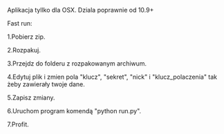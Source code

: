Aplikacja tyllko dla OSX.
Dziala poprawnie od 10.9+

Fast run:

1.Pobierz zip.

2.Rozpakuj.

3.Przejdz do folderu z rozpakowanym archiwum.

4.Edytuj plik i zmien pola "klucz", "sekret", "nick" i "klucz_polaczenia" tak żeby zawierały twoje dane.

5.Zapisz zmiany.

6.Uruchom program komendą "python run.py".

7.Profit.